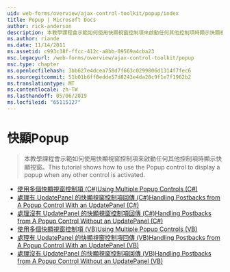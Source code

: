 ```yaml
---
uid: web-forms/overview/ajax-control-toolkit/popup/index
title: Popup | Microsoft Docs
author: rick-anderson
description: 本教學課程會示範如何使用快顯視窗控制項來啟動任何其他控制項時顯示快顯視窗。
ms.author: riande
ms.date: 11/14/2011
ms.assetid: c993c38f-ffcc-412c-a8bb-09569a4cba23
msc.legacyurl: /web-forms/overview/ajax-control-toolkit/popup
msc.type: chapter
ms.openlocfilehash: 3bb627e4dcea758d7f663c0299806d1314f7fec6
ms.sourcegitcommit: 51b01b6ff8edde57d8243e4da28c9f1e7f1962b2
ms.translationtype: MT
ms.contentlocale: zh-TW
ms.lasthandoff: 05/06/2019
ms.locfileid: "65115127"
---
```

# <a name="popup"></a><span data-ttu-id="f4672-103">快顯</span><span class="sxs-lookup"><span data-stu-id="f4672-103">Popup</span></span>

> <span data-ttu-id="f4672-104">本教學課程會示範如何使用快顯視窗控制項來啟動任何其他控制項時顯示快顯視窗。</span><span class="sxs-lookup"><span data-stu-id="f4672-104">This tutorial shows how to use the Popup control to display a popup when any other control is activated.</span></span>

- [<span data-ttu-id="f4672-105">使用多個快顯視窗控制項 (C#)</span><span class="sxs-lookup"><span data-stu-id="f4672-105">Using Multiple Popup Controls (C#)</span></span>](using-multiple-popup-controls-cs.md)
- [<span data-ttu-id="f4672-106">處理有 UpdatePanel 的快顯視窗控制項回傳 (C#)</span><span class="sxs-lookup"><span data-stu-id="f4672-106">Handling Postbacks from A Popup Control With an UpdatePanel (C#)</span></span>](handling-postbacks-from-a-popup-control-with-an-updatepanel-cs.md)
- [<span data-ttu-id="f4672-107">處理沒有 UpdatePanel 的快顯視窗控制項回傳 (C#)</span><span class="sxs-lookup"><span data-stu-id="f4672-107">Handling Postbacks from A Popup Control Without an UpdatePanel (C#)</span></span>](handling-postbacks-from-a-popup-control-without-an-updatepanel-cs.md)
- [<span data-ttu-id="f4672-108">使用多個快顯視窗控制項 (VB)</span><span class="sxs-lookup"><span data-stu-id="f4672-108">Using Multiple Popup Controls (VB)</span></span>](using-multiple-popup-controls-vb.md)
- [<span data-ttu-id="f4672-109">處理有 UpdatePanel 的快顯視窗控制項回傳 (VB)</span><span class="sxs-lookup"><span data-stu-id="f4672-109">Handling Postbacks from A Popup Control With an UpdatePanel (VB)</span></span>](handling-postbacks-from-a-popup-control-with-an-updatepanel-vb.md)
- [<span data-ttu-id="f4672-110">處理沒有 UpdatePanel 的快顯視窗控制項回傳 (VB)</span><span class="sxs-lookup"><span data-stu-id="f4672-110">Handling Postbacks from A Popup Control Without an UpdatePanel (VB)</span></span>](handling-postbacks-from-a-popup-control-without-an-updatepanel-vb.md)
